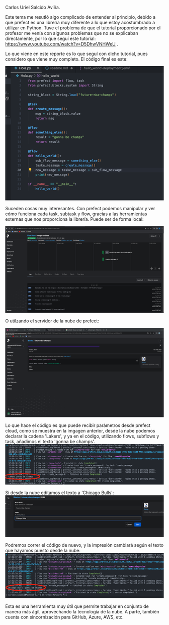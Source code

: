 Carlos Uriel Salcido Aviña.  


Este tema me resutló algo complicado de entender al principio, debido a que prefect es una librería muy diferente a lo que estoy acostumbrado a utilizar en Python. Tuve el problema de que el tutorial proporcionado por el profesor me venía con algunos problemas que no se explicaban directamente, por lo que seguí este tutorial: https://www.youtube.com/watch?v=D5DhwVNHWeU .  

Lo que viene en este reporte es lo que seguí con dicho tutorial, pues considero que viene muy completo. El código final es este:  

![Alt text](image.png)

Suceden cosas muy interesantes. Con prefect podemos manipular y ver cómo funciona cada task, subtask y flow, gracias a las herramientas externas que nos proporciona la librería. Puede ser de forma local:  

![Alt text](image-1.png)


O utilzando el servidor de la nube de prefect:  

![Alt text](image-2.png)


Lo que hace el código es que puede recibir parámetros desde prefect cloud, como se muestra en la imgagen anterior, desde la nube podemos declarar la cadena 'Lakers', y ya en el código, utilizando flows, subflows y task, añadimos el texto 'gonna be champs'.  
![Alt text](image-3.png)


Si desde la nube editamos el texto a 'Chicago Bulls':  
![Alt text](image-4.png)

Podremos correr el código de nuevo, y la impresión cambiará según el texto que hayamos puesto desde la nube:
![Alt text](image-5.png)

Esta es una herramienta muy útil que permite trabajar en conjunto de manera más ágil, aprovechando la tecnología de la nube. A parte, también cuenta con sincornización para GitHub, Azure, AWS, etc.